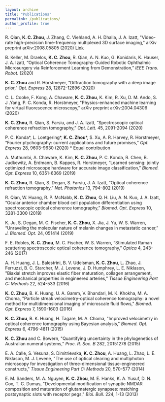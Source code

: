 ```yaml
---
layout: archive
title: "Publications"
permalink: /publications/
author_profile: true
---
```

R. Qian, **K. C. Zhou**, J. Zhang, C. Viehland, A. H. Dhalla, J. A. Izatt, "Video-rate high-precision time-frequency multiplexed 3D surface imaging," arXiv preprint arXiv:2008.05805 (2020) [Link](https://arxiv.org/abs/2008.05805)

B. Keller, M. Draelos, **K. C. Zhou**, R. Qian, A. N. Kuo, G. Konidaris, K. Hauser, J. A. Izatt, “Optical Coherence Tomography-Guided Robotic Ophthalmic Microsurgery via Reinforcement Learning from Demonstration,” *IEEE Trans. Robot.* (2020)

**K. C. Zhou** and R. Horstmeyer, “Diffraction tomography with a deep image prior,” *Opt. Express* 28, 12872-12896 (2020)

C. L. Cooke, F. Kong, A. Chaware, **K. C. Zhou**, K. Kim, R. Xu, D. M. Ando, S. J .Yang, P. C. Konda, R. Horstmeyer, "Physics-enhanced machine learning for virtual fluorescence microscopy," arXiv preprint arXiv:2004.04306 (2020)

**K. C. Zhou**, R. Qian, S. Farsiu, and J. A. Izatt, “Spectroscopic optical coherence refraction tomography,” *Opt. Lett.* 45, 2091-2094 (2020)

P. C. Konda\*, L. Loetgering\*, **K. C. Zhou**\*, S. Xu, A. R. Harvey, R. Horstmeyer, “Fourier ptychography: current applications and future promises,” *Opt. Express* 28, 9603-9630 (2020)  \* Equal contribution

A. Muthumbi, A. Chaware, K. Kim, **K. C. Zhou**, P. C. Konda, R. Chen, B. Judkewitz, A. Erdmann, B. Kappes, R. Horstmeyer, “Learned sensing: jointly optimized microscope hardware for accurate image classification,” *Biomed. Opt. Express* 10, 6351-6369 (2019)

**K. C. Zhou**, R. Qian, S. Degan, S. Farsiu, J. A. Izatt, “Optical coherence refraction tomography,” *Nat. Photonics* 13, 794–802 (2019)

R. Qian, W. Huang, R. P. McNabb, **K. C. Zhou**, Q. H. Liu, A. N. Kuo, J. A. Izatt, “Ocular anterior chamber blood cell population differentiation using spectroscopic optical coherence tomography,” *Biomed. Opt. Express* 10, 3281-3300 (2019)

K. Ju, S. Degan, M. C. Fischer, **K. C. Zhou**, X. Jia, J. Yu, W. S. Warren, “Unraveling the molecular nature of melanin changes in metastatic cancer,” *J. Biomed. Opt.* 24, 051414 (2019)

F. E. Robles, **K. C. Zhou**, M. C. Fischer, W. S. Warren, “Stimulated Raman scattering spectroscopic optical coherence tomography,” *Optica* 4, 243-246 (2017)

A. H. Huang, J. L. Balestrini, B. V. Udelsman, **K. C. Zhou**, L. Zhao, J. Ferruzzi, B. C. Starcher, M. J. Levene, J. D. Humphrey, L. E. Niklason, "Biaxial stretch improves elastic fiber maturation, collagen arrangement, and mechanical properties in engineered arteries," *Tissue Engineering Part C: Methods* 22, 524-533 (2016)

**K. C. Zhou**, B. K. Huang, U. A. Gamm, V. Bhandari, M. K. Khokha, M. A. Choma, "Particle streak velocimetry-optical coherence tomography: a novel method for multidimensional imaging of microscale fluid flows," *Biomed. Opt. Express* 7, 1590-1603 (2016)

**K. C. Zhou**, B. K. Huang, H. Tagare, M. A. Choma, "Improved velocimetry in optical coherence tomography using Bayesian analysis," *Biomed. Opt. Express* 6, 4796-4811 (2015)

**K. C. Zhou** and C. Bowern, "Quantifying uncertainty in the phylogenetics of Australian numeral systems," *Proc. R. Soc. B* 282, 20151278 (2015)

E. A. Calle, S. Vesuna, S. Dimitrievska, **K. C. Zhou**, A. Huang, L. Zhao, L. E. Niklason, M. J. Levene, "The use of optical clearing and multiphoton microscopy for investigation of three-dimensional tissue-engineered constructs," *Tissue Engineering Part C: Methods* 20, 570-577 (2014)

E. M. Sanders, M. A. Nguyen, **K. C. Zhou**, M. E. Hanks, K. A. Yusuf, D. N. Cox, T. C. Dumas, "Developmental modification of synaptic NMDAR composition and maturation of glutamatergic synapses: matching postsynaptic slots with receptor pegs," *Biol. Bull.* 224, 1-13 (2013)

 









